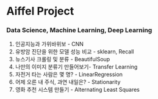 # Aiffel Project

### Data Science, Machine Learning, Deep Learning

01. 인공지능과 가위바위보 - CNN
02. 유방암 진단을 위한 모델 성능 비교 - sklearn, Recall
03. 뉴스기사 크롤링 및 분류 - BeautifulSoup
04. 나만의 이미지 분류기 만들어보기- Transfer Learning
05. 자전거 타는 사람은 몇 명? - LinearRegression
06. 어제 오른 내 주식, 과연 내일은? - Stationarity
07. 영화 추천 시스템 만들기 - Alternating Least Squares
